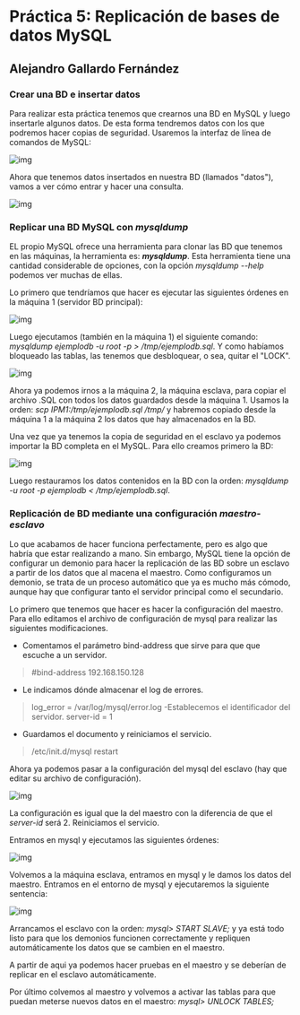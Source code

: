 # Práctica 5: Replicación de bases de datos MySQL

## Alejandro Gallardo Fernández

### Crear una BD e insertar datos
Para realizar esta práctica tenemos que crearnos una BD en MySQL y luego 
insertarle algunos datos. De esta forma tendremos datos con los que 
podremos hacer copias de seguridad. Usaremos la interfaz de línea de 
comandos de MySQL:

![img](https://github.com/Taunerify/SWAP-2018/blob/master/Practicas/p5/img/img1.png)

Ahora que tenemos datos insertados en nuestra BD (llamados "datos"), vamos 
a ver cómo entrar y hacer una consulta.

![img](https://github.com/Taunerify/SWAP-2018/blob/master/Practicas/p5/img/img2.png)


### Replicar una BD MySQL con *mysqldump*
EL propio MySQL ofrece una herramienta para clonar las BD que tenemos en 
las máquinas, la herramienta es: ***mysqldump***. Esta herramienta tiene 
una cantidad considerable de opciones, con la opción *mysqldump --help* 
podemos ver muchas de ellas.

Lo primero que tendríamos que hacer es ejecutar las siguientes órdenes en 
la máquina 1 (servidor BD principal):

![img](https://github.com/Taunerify/SWAP-2018/blob/master/Practicas/p5/img/img3.png)

Luego ejecutamos (también en la máquina 1) el siguiente comando: *mysqldump 
ejemplodb -u root -p > /tmp/ejemplodb.sql*.
Y como habíamos bloqueado las tablas, las tenemos que desbloquear, o sea, 
quitar el "LOCK".

![img](https://github.com/Taunerify/SWAP-2018/blob/master/Practicas/p5/img/img4.png)

Ahora ya podemos irnos a la máquina 2, la máquina esclava, para copiar el 
archivo .SQL con todos los datos guardados desde la máquina 1. Usamos la 
orden: *scp IPM1:/tmp/ejemplodb.sql /tmp/* y habremos copiado desde la 
máquina 1 a la máquina 2 los datos que hay almacenados en la BD.

Una vez que ya tenemos la copia de seguridad en el esclavo ya podemos 
importar la BD completa en el MySQL. Para ello creamos primero la BD:

![img](https://github.com/Taunerify/SWAP-2018/blob/master/Practicas/p5/img/img5.png)

Luego restauramos los datos contenidos en la BD con la orden: *mysqldump -u 
root -p ejemplodb < /tmp/ejemplodb.sql*.


### Replicación de BD mediante una configuración *maestro-esclavo*
Lo que acabamos de hacer funciona perfectamente, pero es algo que habría 
que estar realizando a mano. Sin embargo, MySQL tiene la opción de 
configurar un demonio para hacer la replicación de las BD sobre un esclavo 
a partir de los datos que al macena el maestro.
Como configuramos un demonio, se trata de un proceso automático que ya es 
mucho más cómodo, aunque hay que configurar tanto el servidor principal 
como el secundario.

Lo primero que tenemos que hacer es hacer la configuración del maestro. 
Para ello editamos el archivo de configuración de mysql para realizar las 
siguientes modificaciones.

- Comentamos el parámetro bind-address que sirve para que que escuche a un 
servidor.
> #bind-address 192.168.150.128
- Le indicamos dónde almacenar el log de errores.
> log_error = /var/log/mysql/error.log
-Establecemos el identificador del servidor.
> server-id = 1
- Guardamos el documento y reiniciamos el servicio.
> /etc/init.d/mysql restart


Ahora ya podemos pasar a la configuración del mysql del esclavo (hay que 
editar su archivo de configuración).

![img](https://github.com/Taunerify/SWAP-2018/blob/master/Practicas/p5/img/img6.png)

La configuración es igual que la del maestro con la diferencia de que el 
*server-id* será 2. Reiniciamos el servicio.

Entramos en mysql y ejecutamos las siguientes órdenes:

![img](https://github.com/Taunerify/SWAP-2018/blob/master/Practicas/p5/img/img7.png)

Volvemos a la máquina esclava, entramos en mysql y le damos los datos del 
maestro. Entramos en el entorno de mysql y ejecutaremos la siguiente 
sentencia:

![img](https://github.com/Taunerify/SWAP-2018/blob/master/Practicas/p5/img/img8.png)

Arrancamos el esclavo con la orden: *mysql> START SLAVE;* y ya 
está todo listo para que los demonios 
funcionen correctamente y repliquen automáticamente los datos que se 
cambien en el maestro.

A partir de aqui ya podemos hacer pruebas en el maestro y se deberían de 
replicar en el esclavo automáticamente.

Por último colvemos al maestro y volvemos a activar las tablas para que 
puedan meterse nuevos datos en el maestro: *mysql> UNLOCK TABLES;*
